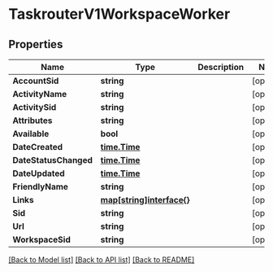 # TaskrouterV1WorkspaceWorker

## Properties

Name | Type | Description | Notes
------------ | ------------- | ------------- | -------------
**AccountSid** | **string** |  | [optional] 
**ActivityName** | **string** |  | [optional] 
**ActivitySid** | **string** |  | [optional] 
**Attributes** | **string** |  | [optional] 
**Available** | **bool** |  | [optional] 
**DateCreated** | [**time.Time**](time.Time.md) |  | [optional] 
**DateStatusChanged** | [**time.Time**](time.Time.md) |  | [optional] 
**DateUpdated** | [**time.Time**](time.Time.md) |  | [optional] 
**FriendlyName** | **string** |  | [optional] 
**Links** | [**map[string]interface{}**](.md) |  | [optional] 
**Sid** | **string** |  | [optional] 
**Url** | **string** |  | [optional] 
**WorkspaceSid** | **string** |  | [optional] 

[[Back to Model list]](../README.md#documentation-for-models) [[Back to API list]](../README.md#documentation-for-api-endpoints) [[Back to README]](../README.md)


